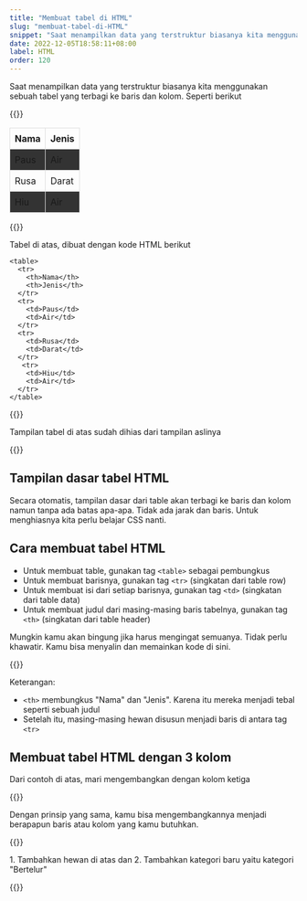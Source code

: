 ```yaml
---
title: "Membuat tabel di HTML"
slug: "membuat-tabel-di-HTML"
snippet: "Saat menampilkan data yang terstruktur biasanya kita menggunakan sebuah table yang terbagi ke baris dan kolom. Lihat caranya di HTML"
date: 2022-12-05T18:58:11+08:00
label: HTML
order: 120
---
```


Saat menampilkan data yang terstruktur biasanya kita menggunakan sebuah tabel yang terbagi ke baris dan kolom. Seperti berikut

{{<rawhtml>}}
<table>
  <tr>
    <th>Nama</th>
    <th>Jenis</th>
  </tr>
  <tr>
    <td>Paus</td>
    <td>Air</td>
  </tr>
  <tr>
    <td>Rusa</td>
    <td>Darat</td>
  </tr>
   <tr>
    <td>Hiu</td>
    <td>Air</td>
  </tr>
</table>

<style>
td, th {
  border: 1px solid #dddddd;
  text-align: left;
  padding: 8px;
}

tr:nth-child(even) {
  background-color: #333;
}
</style>
{{</rawhtml>}}

  
Tabel di atas, dibuat dengan kode HTML berikut

```
<table>
  <tr>
    <th>Nama</th>
    <th>Jenis</th>
  </tr>
  <tr>
    <td>Paus</td>
    <td>Air</td>
  </tr>
  <tr>
    <td>Rusa</td>
    <td>Darat</td>
  </tr>
   <tr>
    <td>Hiu</td>
    <td>Air</td>
  </tr>
</table>
```

{{<alert class="comment">}}
<p>Tampilan tabel di atas sudah dihias dari tampilan aslinya</p>
{{</alert>}}

## Tampilan dasar tabel HTML
Secara otomatis, tampilan dasar dari table akan terbagi ke baris dan kolom namun tanpa ada batas apa-apa. Tidak ada jarak dan baris. Untuk menghiasnya kita perlu belajar CSS nanti.

## Cara membuat tabel HTML
- Untuk membuat table, gunakan tag `<table>` sebagai pembungkus
- Untuk membuat barisnya, gunakan tag `<tr>` (singkatan dari table row)
- Untuk membuat isi dari setiap barisnya, gunakan tag `<td>` (singkatan dari  table data)
- Untuk membuat judul dari masing-masing baris tabelnya, gunakan tag `<th>` (singkatan dari table header)

Mungkin kamu akan bingung jika harus mengingat semuanya. Tidak perlu khawatir. Kamu bisa menyalin dan memainkan kode di sini.

{{<codepen src="jOKXMRo">}}

Keterangan:  
- `<th>` membungkus "Nama" dan "Jenis". Karena itu mereka menjadi tebal seperti sebuah judul
- Setelah itu, masing-masing hewan disusun menjadi baris di antara tag `<tr>`

## Membuat tabel HTML dengan 3 kolom

Dari contoh di atas, mari mengembangkan dengan kolom ketiga

{{<codepen src="KKebgOO">}}

Dengan prinsip yang sama, kamu bisa mengembangkannya menjadi berapapun baris atau kolom yang kamu butuhkan.

{{<alert class="try">}}
<p> 1. Tambahkan hewan di atas dan 2. Tambahkan kategori baru yaitu kategori "Bertelur"</p>
{{</alert>}}